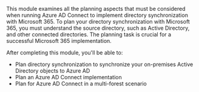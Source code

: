 This module examines all the planning aspects that must be considered when running Azure AD Connect to implement directory synchronization with Microsoft 365. To plan your directory synchronization with Microsoft 365, you must understand the source directory, such as Active Directory, and other connected directories. The planning task is crucial for a successful Microsoft 365 implementation.

After completing this module, you'll be able to:<br>

 *  Plan directory synchronization to synchronize your on-premises Active Directory objects to Azure AD
 *  Plan an Azure AD Connect implementation
 *  Plan for Azure AD Connect in a multi-forest scenario
